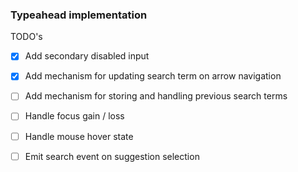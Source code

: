 ### Typeahead implementation

TODO's
- [x] Add secondary disabled input
- [x] Add mechanism for updating search term on arrow navigation
- [ ] Add mechanism for storing and handling previous search terms
- [ ] Handle focus gain / loss
- [ ] Handle mouse hover state
- [ ] Emit search event on suggestion selection

